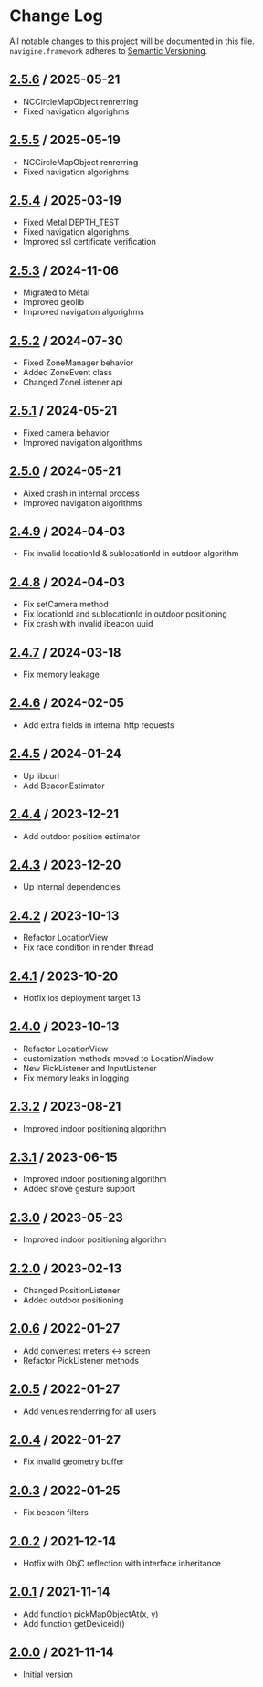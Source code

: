 # Change Log
All notable changes to this project will be documented in this file.
`navigine.framework` adheres to [Semantic Versioning](http://semver.org/).

## [2.5.6](https://github.com/Navigine/navigine_ios_framework/releases/tag/v.2.5.6) / 2025-05-21
* NCCircleMapObject renrerring
* Fixed navigation algorighms

## [2.5.5](https://github.com/Navigine/navigine_ios_framework/releases/tag/v.2.5.5) / 2025-05-19
* NCCircleMapObject renrerring
* Fixed navigation algorighms

## [2.5.4](https://github.com/Navigine/navigine_ios_framework/releases/tag/v.2.5.4) / 2025-03-19
* Fixed Metal DEPTH_TEST
* Fixed navigation algorighms
* Improved ssl certificate verification

## [2.5.3](https://github.com/Navigine/navigine_ios_framework/releases/tag/v.2.5.3) / 2024-11-06
* Migrated to Metal
* Improved geolib
* Improved navigation algorighms

## [2.5.2](https://github.com/Navigine/navigine_ios_framework/releases/tag/v.2.5.2) / 2024-07-30
* Fixed ZoneManager behavior
* Added ZoneEvent class
* Changed ZoneListener api

## [2.5.1](https://github.com/Navigine/navigine_ios_framework/releases/tag/v.2.5.1) / 2024-05-21
* Fixed camera behavior
* Improved navigation algorithms

## [2.5.0](https://github.com/Navigine/navigine_ios_framework/releases/tag/v.2.5.0) / 2024-05-21
* Аixed crash in internal process
* Improved navigation algorithms

## [2.4.9](https://github.com/Navigine/navigine_ios_framework/releases/tag/v.2.4.9) / 2024-04-03
* Fix invalid locationId & sublocationId in outdoor algorithm

## [2.4.8](https://github.com/Navigine/navigine_ios_framework/releases/tag/v.2.4.8) / 2024-04-03
* Fix setCamera method
* Fix locationId and sublocationId in outdoor positioning
* Fix crash with invalid ibeacon uuid

## [2.4.7](https://github.com/Navigine/navigine_ios_framework/releases/tag/v.2.4.7) / 2024-03-18
* Fix memory leakage

## [2.4.6](https://github.com/Navigine/navigine_ios_framework/releases/tag/v.2.4.6) / 2024-02-05
* Add extra fields in internal http requests

## [2.4.5](https://github.com/Navigine/navigine_ios_framework/releases/tag/v.2.4.5) / 2024-01-24
* Up libcurl
* Add BeaconEstimator

## [2.4.4](https://github.com/Navigine/navigine_ios_framework/releases/tag/v.2.4.4) / 2023-12-21
* Add outdoor position estimator

## [2.4.3](https://github.com/Navigine/navigine_ios_framework/releases/tag/v.2.4.3) / 2023-12-20
* Up internal dependencies

## [2.4.2](https://github.com/Navigine/navigine_ios_framework/releases/tag/v.2.4.2) / 2023-10-13
* Refactor LocationView
* Fix race condition in render thread

## [2.4.1](https://github.com/Navigine/navigine_ios_framework/releases/tag/v.2.4.1) / 2023-10-20
* Hotfix ios deployment target 13

## [2.4.0](https://github.com/Navigine/navigine_ios_framework/releases/tag/v.2.4.0) / 2023-10-13
* Refactor LocationView
* customization methods moved to LocationWindow
* New PickListener and InputListener
* Fix memory leaks in logging

## [2.3.2](https://github.com/Navigine/navigine_ios_framework/releases/tag/v.2.3.2) / 2023-08-21
* Improved indoor positioning algorithm

## [2.3.1](https://github.com/Navigine/navigine_ios_framework/releases/tag/v.2.3.1) / 2023-06-15
* Improved indoor positioning algorithm
* Added shove gesture support

## [2.3.0](https://github.com/Navigine/navigine_ios_framework/releases/tag/v.2.3.0) / 2023-05-23
* Improved indoor positioning algorithm

## [2.2.0](https://github.com/Navigine/navigine_ios_framework/releases/tag/v.2.2.0) / 2023-02-13
* Changed PositionListener
* Added outdoor positioning

## [2.0.6](https://github.com/Navigine/navigine_ios_framework/releases/tag/v.2.0.6) / 2022-01-27
* Add convertest meters <-> screen
* Refactor PickListener methods

## [2.0.5](https://github.com/Navigine/navigine_ios_framework/releases/tag/v.2.0.5) / 2022-01-27
* Add venues renderring for all users

## [2.0.4](https://github.com/Navigine/navigine_ios_framework/releases/tag/v.2.0.4) / 2022-01-27
* Fix invalid geometry buffer

## [2.0.3](https://github.com/Navigine/navigine_ios_framework/releases/tag/v.2.0.3) / 2022-01-25
* Fix beacon filters

## [2.0.2](https://github.com/Navigine/navigine_ios_framework/releases/tag/v.2.0.2) / 2021-12-14
* Hotfix with ObjC reflection with interface inheritance

## [2.0.1](https://github.com/Navigine/navigine_ios_framework/releases/tag/v.2.0.1) / 2021-11-14
* Add function pickMapObjectAt(x, y)
* Add function getDeviceid()

## [2.0.0](https://github.com/Navigine/navigine_ios_framework/releases/tag/v.2.0.0) / 2021-11-14
* Initial version
